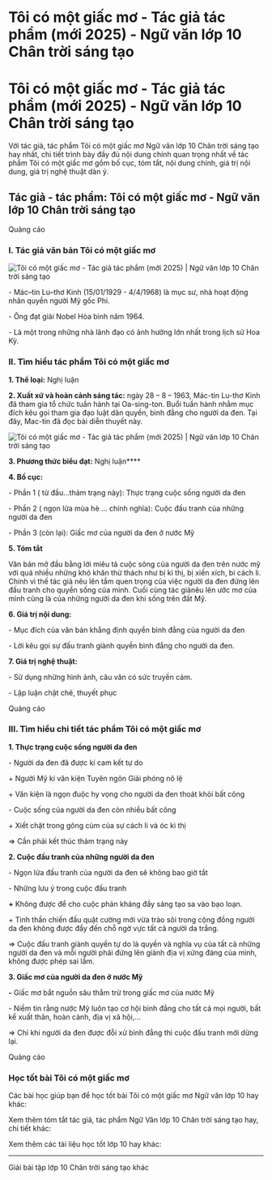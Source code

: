 # Tôi có một giấc mơ - Tác giả tác phẩm (mới 2025) - Ngữ văn lớp 10 Chân trời sáng tạo

# Tôi có một giấc mơ - Tác giả tác phẩm (mới 2025) - Ngữ văn lớp 10 Chân trời sáng tạo

Với tác giả, tác phẩm Tôi có một giấc mơ Ngữ văn lớp 10 Chân trời sáng tạo hay nhất, chi tiết trình bày đầy đủ nội dung chính quan trọng nhất về tác phẩm Tôi có một giấc mơ gồm bố cục, tóm tắt, nội dung chính, giá trị nội dung, giá trị nghệ thuật dàn ý.

## Tác giả - tác phẩm: Tôi có một giấc mơ - Ngữ văn lớp 10 Chân trời sáng tạo

Quảng cáo

### **I. Tác giả văn bản Tôi có một giấc mơ**

![Tôi có một giấc mơ - Tác giả tác phẩm \(mới 2025\) | Ngữ văn lớp 10 Chân trời sáng tạo](https://vietjack.com/soan-van-lop-10-ct/images/a-bsung-tac-gia-tac-pham-toi-co-mot-giac-mo.PNG)

\- Mác–tin Lu–thơ Kinh (15/01/1929 - 4/4/1968) là mục sư, nhà hoạt động nhân quyền người Mỹ gốc Phi.

\- Ông đạt giải Nobel Hòa bình năm 1964.

\- Là một trong những nhà lãnh đạo có ảnh hưởng lớn nhất trong lịch sử Hoa Kỳ.

### **II. Tìm hiểu tác phẩm Tôi có một giấc mơ**

**1\. Thể loại:** Nghị luận

**2\. Xuất xứ và hoàn cảnh sáng tác:** ngày 28 – 8 – 1963, Mác-tin Lu-thơ Kinh đã tham gia tổ chức tuần hành tại Oa-sing-ton. Buổi tuần hành nhằm mục đích kêu gọi tham gia đạo luật dân quyền, bình đẳng cho người da đen. Tại đây, Mac-tin đã đọc bài diễn thuyết này.

![Tôi có một giấc mơ - Tác giả tác phẩm \(mới 2025\) | Ngữ văn lớp 10 Chân trời sáng tạo](https://vietjack.com/soan-van-lop-10-ct/images/tac-gia-tac-pham-toi-co-mot-giac-mo-1.PNG)

**3\. Phương thức biểu đạt:** Nghị luận****

**4\. Bố cục:**

\- Phần 1 ( từ đầu…thảm trạng này): Thực trạng cuộc sống người da đen

\- Phần 2 ( ngọn lửa mùa hè … chính nghĩa): Cuộc đấu tranh của những người da đen 

\- Phần 3 (còn lại): Giấc mơ của người da đen ở nước Mỹ

**5\. Tóm tắt**

Văn bản mở đầu bằng lời miêu tả cuộc sông của người da đen trên nước mỹ với quá nhiều những khó khăn thử thách như bị kì thị, bị xiền xích, bi cách li. Chính vì thế tác giả nêu lên tầm quen trọng của việc người da đen đứng lên đấu tranh cho quyền sống của mình. Cuối cùng tác giảnêu lên ước mơ của mình cũng là của những người da đen khi sống trên đất Mỹ. 

**6\. Giá trị nội dung:**

\- Mục đích của văn bản khẳng định quyền bình đẳng của người da đen 

\- Lời kêu gọi sự đấu tranh giành quyền bình đẳng cho người da đen.

**7\. Giá trị nghệ thuật:**

\- Sử dụng những hình ảnh, câu văn có sức truyền cảm. 

\- Lập luận chặt chẽ, thuyết phục

Quảng cáo

### **III. Tìm hiểu chi tiết tác phẩm Tôi có một giấc mơ**

**1\. Thực trạng cuộc sống người da đen**

\- Người da đen đã được kí cam kết tự do 

\+ Người Mỹ kí văn kiện Tuyên ngôn Giải phóng nô lệ 

\+ Văn kiện là ngọn đuộc hy vọng cho người da đen thoát khỏi bất công 

\- Cuộc sống của người da đen còn nhiều bất công

\+ Xiết chặt trong gông cùm của sự cách li và óc kì thị 

=> Cần phải kết thúc thảm trạng này

**2\. Cuộc đấu tranh của những người da đen**

\- Ngọn lửa đấu tranh của người da đen sẽ không bao giờ tắt

\- Những lưu ý trong cuộc đấu tranh

**+** Không được để cho cuộc phản kháng đầy sáng tạo sa vào bạo loạn.

\+ Tinh thần chiến đấu quật cường mới vừa trào sôi trong cộng đồng người da đen không được đẩy đến chỗ ngờ vực tất cả người da trắng.

=> Cuộc đấu tranh giành quyền tự do là quyền và nghĩa vụ của tất cả những người da đen và mỗi người phải đứng lên giành địa vị xứng đáng của mình, không được phép sai lầm.

**3\. Giấc mơ của người da đen ở nước Mỹ**

**-** Giấc mơ bắt nguồn sâu thẳm trừ trong giấc mơ của nước Mỹ

\- Niềm tin rằng nước Mỹ luôn tạo cơ hội bình đẳng cho tất cả mọi người, bất kể xuất thân, hoàn cảnh, địa vị xã hội,...

=> Chỉ khi người da đen được đỗi xử bình đẳng thì cuộc đấu tranh mới dừng lại.

Quảng cáo

### **Học tốt bài Tôi có một giấc mơ**

Các bài học giúp bạn để học tốt bài Tôi có một giấc mơ Ngữ văn lớp 10 hay khác:

Xem thêm tóm tắt tác giả, tác phẩm Ngữ Văn lớp 10 Chân trời sáng tạo hay, chi tiết khác:

Xem thêm các tài liệu học tốt lớp 10 hay khác:

* * *

Giải bài tập lớp 10 Chân trời sáng tạo khác
